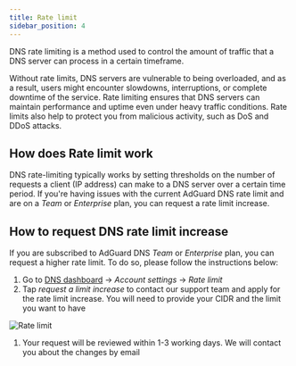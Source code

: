 ```yaml
---
title: Rate limit
sidebar_position: 4
---
```


DNS rate limiting is a method used to control the amount of traffic that a DNS server can process in a certain timeframe.

Without rate limits, DNS servers are vulnerable to being overloaded, and as a result, users might encounter slowdowns, interruptions, or complete downtime of the service. Rate limiting ensures that DNS servers can maintain performance and uptime even under heavy traffic conditions. Rate limits also help to protect you from malicious activity, such as DoS and DDoS attacks.

## How does Rate limit work

DNS rate-limiting typically works by setting thresholds on the number of requests a client (IP address) can make to a DNS server over a certain time period. If you're having issues with the current AdGuard DNS rate limit and are on a _Team_ or _Enterprise_ plan, you can request a rate limit increase.

## How to request DNS rate limit increase

If you are subscribed to AdGuard DNS _Team_ or _Enterprise_ plan, you can request a higher rate limit. To do so, please follow the instructions below:

1. Go to [DNS dashboard](https://adguard-dns.io/dashboard/) → _Account settings_ → _Rate limit_
2. Tap _request a limit increase_ to contact our support team and apply for the rate limit increase. You will need to provide your CIDR and the limit you want to have

![Rate limit](https://cdn.adtidy.org/content/kb/dns/private/rate_limit.png)

1. Your request will be reviewed within 1-3 working days. We will contact you about the changes by email
